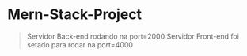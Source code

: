 # Mern-Stack-Project

> Servidor Back-end rodando na port=2000
> Servidor Front-end foi setado para rodar na port=4000